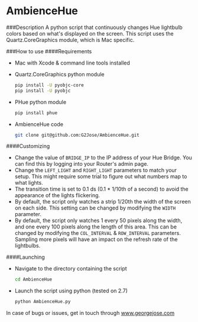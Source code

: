 # AmbienceHue
###Description
A python script that continuously changes Hue lightbulb colors based on what's displayed on the screen. This script uses the Quartz.CoreGraphics module, which is Mac specific. 


###How to use
####Requirements
- Mac with Xcode & command line tools installed

- Quartz.CoreGraphics python module

	```bash
	pip install -U pyobjc-core
	pip install -U pyobjc
	```

- PHue python module

	```bash
	pip install phue
	```

- AmbienceHue code

	```bash
	git clone git@github.com:G2Jose/AmbienceHue.git
	```

####Customizing
- Change the value of `BRIDGE_IP` to the IP address of your Hue Bridge. You can find this by logging into your Router's admin page. 
- Change the `LEFT_LIGHT` and `RIGHT_LIGHT` parameters to match your setup. This might require some trial to figure out what numbers map to what lights. 
- The transition time is set to 0.1 ds (0.1 * 1/10th of a second) to avoid the appearance of the lights flickering. 
- By default, the script only watches a strip 1/20th the width of the screen on each side. This setting can be changed by modifying the `WIDTH` parameter.
- By default, the script only watches 1 every 50 pixels along the width, and one every 100 pixels along the length of this area. This can be changed by modifying the `COL_INTERVAL` & `ROW_INTERVAL` parameters. Sampling more pixels will have an impact on the refresh rate of the lightbulbs. 

####Launching
- Navigate to the directory containing the script

	```bash
	cd AmbienceHue
	```
	
- Launch the script using python (tested on 2.7)

	```bash
	python AmbienceHue.py
	```

In case of bugs or issues, get in touch through www.georgejose.com